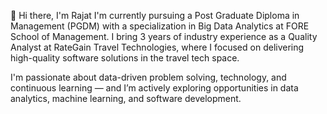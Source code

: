 👋 Hi there, I'm Rajat
I'm currently pursuing a Post Graduate Diploma in Management (PGDM) with a specialization in Big Data Analytics at FORE School of Management.
I bring 3 years of industry experience as a Quality Analyst at RateGain Travel Technologies, where I focused on delivering high-quality software solutions in the travel tech space.

I'm passionate about data-driven problem solving, technology, and continuous learning — and I’m actively exploring opportunities in data analytics, machine learning, and software development.
